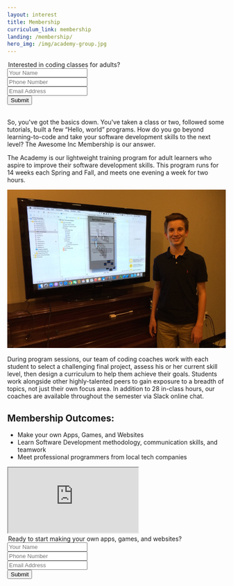 ```yaml
---
layout: interest
title: Membership
curriculum_link: membership
landing: /membership/
hero_img: /img/academy-group.jpg
---
```


<div class="row">
<div class="col-md-10 col-md-offset-1">
    <form action="//formspree.io/info@awesomeincu.com" method="POST">
        <legend>Interested in coding classes for adults?</legend>
        <div class="form-group">
            <input type="text" name="name" placeholder="Your Name" class="form-control input-lg">
        </div>
        <div class="form-group">
            <input type="tel" name="phone" placeholder="Phone Number" class="form-control input-lg">
        </div>
        <div class="form-group">
            <input type="email" name="email" placeholder="Email Address" class="form-control input-lg">
        </div>
        <div class="form-group">
            <input type="hidden" name="_subject" value="Membership interest form submission"  class="form-control input-lg">
        </div>
        <input type="hidden" name="_next" value="//www.awesomeincu.com/thanks/">
        <button type="submit" class="btn btn-default">Submit</button>  
    </form>
</div>
</div>
<br>

So, you've got the basics down. You've taken a class or two, followed some tutorials, built a few “Hello, world” programs. How do you go beyond learning-to-code and take your software development skills to the next level? The Awesome Inc Membership is our answer.

The Academy is our lightweight training program for adult learners who aspire to improve their software development skills. This program runs for 14 weeks each Spring and Fall, and meets one evening a week for two hours.

<div class="row">
<img alt="Student with iPhone app project at Awesome Inc Academy" src="/img/academy-student.jpg" class="col-md-8 col-md-offset-2 img-responsive">
</div>

During program sessions, our team of coding coaches work with each student to select a challenging final project, assess his or her current skill level, then design a curriculum to help them achieve their goals. Students work alongside other highly-talented peers to gain exposure to a breadth of topics, not just their own focus area. In addition to 28 in-class hours, our coaches are available throughout the semester via Slack online chat.

## Membership Outcomes:

*   Make your own Apps, Games, and Websites
*   Learn Software Development methodology, communication skills, and teamwork
*   Meet professional programmers from local tech companies

<div class="row">
<div class="col-md-8 col-md-offset-2">
<div class="embed-responsive embed-responsive-16by9"><iframe class="embed-responsive-item" src="https://www.youtube.com/embed/kSqzDzU-Bxo"></iframe></div>
</div>
</div>

<div class="row">
<div class="col-md-10 col-md-offset-1">
    <form action="//formspree.io/info@awesomeincu.com" method="POST">
        <legend>Ready to start making your own apps, games, and websites?</legend>
        <div class="form-group">
            <input type="text" name="name" placeholder="Your Name" class="form-control input-lg">
        </div>
        <div class="form-group">
            <input type="tel" name="phone" placeholder="Phone Number" class="form-control input-lg">
        </div>
        <div class="form-group">
            <input type="email" name="email" placeholder="Email Address" class="form-control input-lg">
        </div>
        <div class="form-group">
            <input type="hidden" name="_subject" value="Membership interest form submission"  class="form-control input-lg">
        </div>
        <input type="hidden" name="_next" value="//www.awesomeincu.com/thanks/">
        <button type="submit" class="btn btn-default">Submit</button>  
    </form>
</div>
</div>
<br>